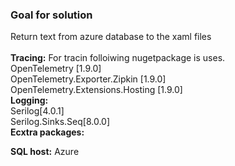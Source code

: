 ### Goal for solution
Return text from azure database to the xaml files </br>
</br>
__Tracing:__ For tracin folloiwing nugetpackage is uses. </br>
OpenTelemetry [1.9.0] </br> 
OpenTelemetry.Exporter.Zipkin [1.9.0] </br> 
OpenTelemetry.Extensions.Hosting [1.9.0]</br> 
__Logging:__ </br> 
Serilog[4.0.1] </br>
Serilog.Sinks.Seq[8.0.0] </br>
__Ecxtra packages:__ </br>



__SQL host:__ Azure </br>




